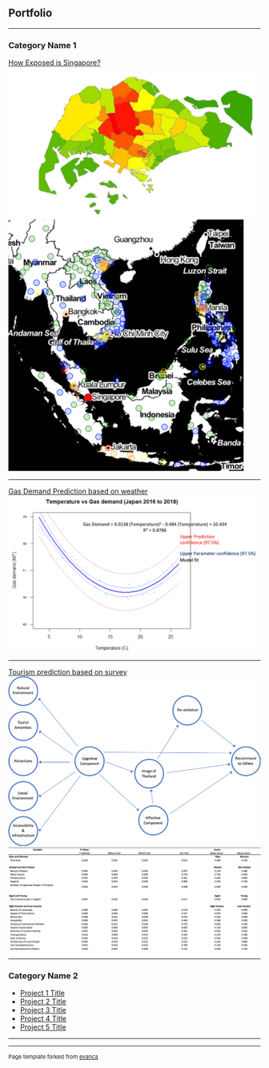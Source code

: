 ## Portfolio

---

### Category Name 1 

[How Exposed is Singapore?](https://github.com/tchua004/ureca_map_r)
<img src="images/singapore_ureca.png"/>
<img src="images/ureca.png"/>

---
[Gas Demand Prediction based on weather](https://github.com/tchua004/weather_prediction)
<img src="images/Screenshot 2020-02-29 at 1.40.15 PM.png"/>

---
[Tourism prediction based on survey](https://github.com/tchua004/japan_tourist)
<img src="images/sem.png"/>
<img src="images/statistical_tests.png"/>

---

### Category Name 2

- [Project 1 Title](http://example.com/)
- [Project 2 Title](http://example.com/)
- [Project 3 Title](http://example.com/)
- [Project 4 Title](http://example.com/)
- [Project 5 Title](http://example.com/)

---




---
<p style="font-size:11px">Page template forked from <a href="https://github.com/evanca/quick-portfolio">evanca</a></p>
<!-- Remove above link if you don't want to attibute -->
